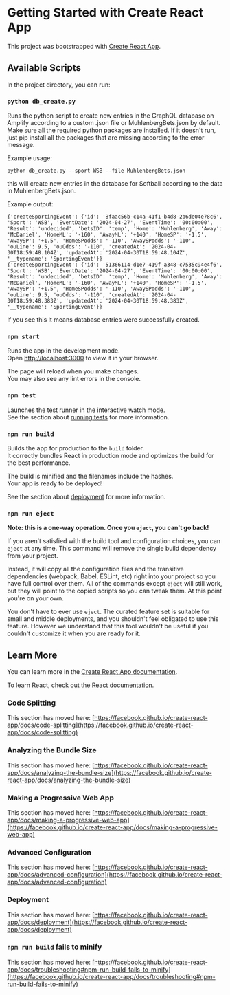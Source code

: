 # Getting Started with Create React App

This project was bootstrapped with [Create React App](https://github.com/facebook/create-react-app).

## Available Scripts

In the project directory, you can run:

### `python db_create.py`

Runs the python script to create new entries in the GraphQL database on Amplify according to a custom .json file or MuhlenbergBets.json by default. Make sure all the required python packages are installed. If it doesn't run, just pip install all the packages that are missing according to the error message.

Example usage:
```
python db_create.py --sport WSB --file MuhlenbergBets.json
```
this will create new entries in the database for Softball according to the data in MuhlenbergBets.json.

Example output:
```
{'createSportingEvent': {'id': '8faac56b-c14a-41f1-b4d8-2b6de04e78c6', 'Sport': 'WSB', 'EventDate': '2024-04-27', 'EventTime': '00:00:00', 'Result': 'undecided', 'betsID': 'temp', 'Home': 'Muhlenberg', 'Away': 'McDaniel', 'HomeML': '-160', 'AwayML': '+140', 'HomeSP': '-1.5', 'AwaySP': '+1.5', 'HomeSPodds': '-110', 'AwaySPodds': '-110', 'ouLine': 9.5, 'ouOdds': '-110', 'createdAt': '2024-04-30T18:59:48.104Z', 'updatedAt': '2024-04-30T18:59:48.104Z', '__typename': 'SportingEvent'}}
{'createSportingEvent': {'id': '51366114-d1e7-419f-a348-c7535c94e4f6', 'Sport': 'WSB', 'EventDate': '2024-04-27', 'EventTime': '00:00:00', 'Result': 'undecided', 'betsID': 'temp', 'Home': 'Muhlenberg', 'Away': 'McDaniel', 'HomeML': '-160', 'AwayML': '+140', 'HomeSP': '-1.5', 'AwaySP': '+1.5', 'HomeSPodds': '-110', 'AwaySPodds': '-110', 'ouLine': 9.5, 'ouOdds': '-110', 'createdAt': '2024-04-30T18:59:48.383Z', 'updatedAt': '2024-04-30T18:59:48.383Z', '__typename': 'SportingEvent'}}
```
If you see this it means database entries were successfully created.


### `npm start`

Runs the app in the development mode.\
Open [http://localhost:3000](http://localhost:3000) to view it in your browser.

The page will reload when you make changes.\
You may also see any lint errors in the console.

### `npm test`

Launches the test runner in the interactive watch mode.\
See the section about [running tests](https://facebook.github.io/create-react-app/docs/running-tests) for more information.

### `npm run build`

Builds the app for production to the `build` folder.\
It correctly bundles React in production mode and optimizes the build for the best performance.

The build is minified and the filenames include the hashes.\
Your app is ready to be deployed!

See the section about [deployment](https://facebook.github.io/create-react-app/docs/deployment) for more information.

### `npm run eject`

**Note: this is a one-way operation. Once you `eject`, you can't go back!**

If you aren't satisfied with the build tool and configuration choices, you can `eject` at any time. This command will remove the single build dependency from your project.

Instead, it will copy all the configuration files and the transitive dependencies (webpack, Babel, ESLint, etc) right into your project so you have full control over them. All of the commands except `eject` will still work, but they will point to the copied scripts so you can tweak them. At this point you're on your own.

You don't have to ever use `eject`. The curated feature set is suitable for small and middle deployments, and you shouldn't feel obligated to use this feature. However we understand that this tool wouldn't be useful if you couldn't customize it when you are ready for it.

## Learn More

You can learn more in the [Create React App documentation](https://facebook.github.io/create-react-app/docs/getting-started).

To learn React, check out the [React documentation](https://reactjs.org/).

### Code Splitting

This section has moved here: [https://facebook.github.io/create-react-app/docs/code-splitting](https://facebook.github.io/create-react-app/docs/code-splitting)

### Analyzing the Bundle Size

This section has moved here: [https://facebook.github.io/create-react-app/docs/analyzing-the-bundle-size](https://facebook.github.io/create-react-app/docs/analyzing-the-bundle-size)

### Making a Progressive Web App

This section has moved here: [https://facebook.github.io/create-react-app/docs/making-a-progressive-web-app](https://facebook.github.io/create-react-app/docs/making-a-progressive-web-app)

### Advanced Configuration

This section has moved here: [https://facebook.github.io/create-react-app/docs/advanced-configuration](https://facebook.github.io/create-react-app/docs/advanced-configuration)

### Deployment

This section has moved here: [https://facebook.github.io/create-react-app/docs/deployment](https://facebook.github.io/create-react-app/docs/deployment)

### `npm run build` fails to minify

This section has moved here: [https://facebook.github.io/create-react-app/docs/troubleshooting#npm-run-build-fails-to-minify](https://facebook.github.io/create-react-app/docs/troubleshooting#npm-run-build-fails-to-minify)
